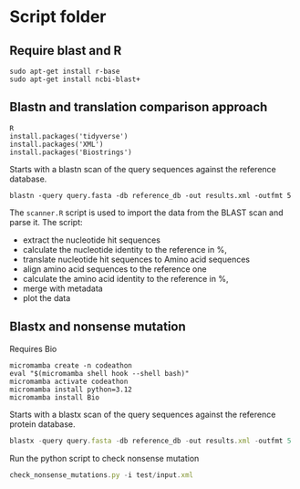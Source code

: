 # Script folder

## Require blast and R

```
sudo apt-get install r-base
sudo apt-get install ncbi-blast+
```

## Blastn and translation comparison approach


```
R
install.packages('tidyverse')
install.packages('XML')
install.packages('Biostrings')
```

Starts with a blastn scan of the query sequences against the reference database.

```
blastn -query query.fasta -db reference_db -out results.xml -outfmt 5
```

The `scanner.R` script is used to import the data from the BLAST scan and parse it.
The script:
- extract the nucleotide hit sequences
- calculate the nucleotide identity to the reference in %,
- translate nucleotide hit sequences to Amino acid sequences
- align amino acid sequences to the reference one
- calculate the amino acid identity to the reference in %,
- merge with metadata
- plot the data

## Blastx and nonsense mutation 

Requires Bio
```
micromamba create -n codeathon
eval "$(micromamba shell hook --shell bash)"
micromamba activate codeathon
micromamba install python=3.12
micromamba install Bio
```


Starts with a blastx scan of the query sequences against the reference protein database.

```js
blastx -query query.fasta -db reference_db -out results.xml -outfmt 5
```

Run the python script to check nonsense mutation 

```js
check_nonsense_mutations.py -i test/input.xml 
```
